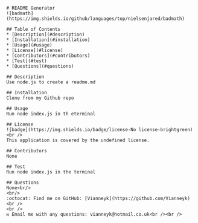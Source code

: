 
    
    # README Generator
    ![badmath](https://img.shields.io/github/languages/top/nielsenjared/badmath)

    ## Table of Contents
    * [Description](#description)
    * [Installation](#installation)
    * [Usage](#usage)
    * [License](#license)
    * [Contributors](#contributors)
    * [Test](#test)
    * [Questions](#questions)

    ## Description
    Use node.js to create a readme.md

    ## Installation
    Clone from my Github repo

    ## Usage
    Run node index.js in th eterminal

    ## License
    ![badge](https://img.shields.io/badge/license-No license-brightgreen)
    <br />
    This application is covered by the undefined license.

    ## Contributors
    None

    ## Test
    Run node index.js in the terminal

    ## Questions
    None<br/>
    <br/>
    :octocat: Find me on GitHub: [Vianneyk](https://github.com/Vianneyk)<br />
    <br />
    ✉️ Email me with any questions: vianneyk@hotmail.co.uk<br /><br />

  